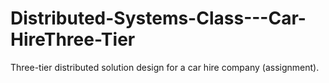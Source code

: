 # Distributed-Systems-Class---Car-HireThree-Tier
Three-tier distributed solution design for a car hire company (assignment).
